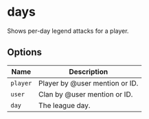 # days

Shows per-day legend attacks for a player.

## Options

| Name     | Description                    |
| -------- | ------------------------------ |
| `player` | Player by @user mention or ID. |
| `user`   | Clan by @user mention or ID.   |
| `day`    | The league day.                |
